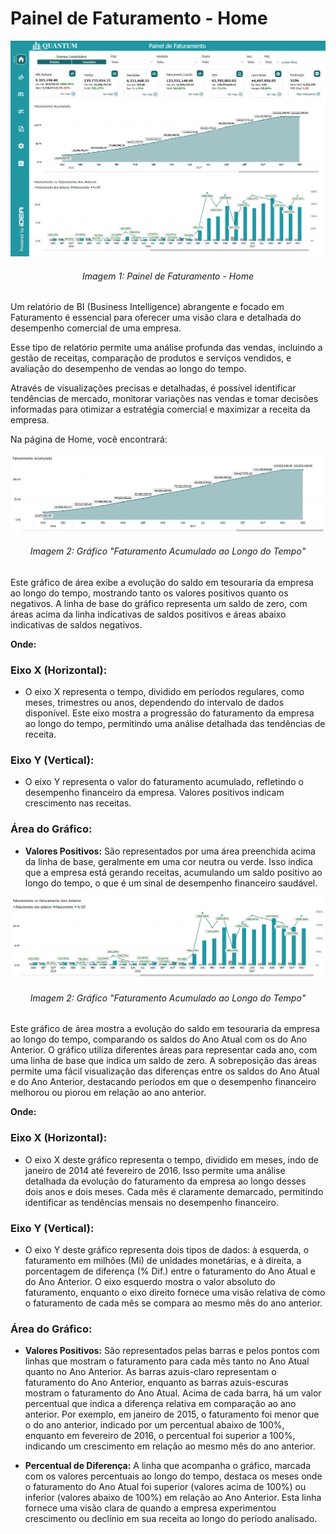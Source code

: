 # Painel de Faturamento - Home

!["Painel de Faturamento - Home"](../../assets/fat.png)
<h6 align="center">Imagem 1: Painel de Faturamento - Home</h6>

Um relatório de BI (Business Intelligence) abrangente e focado em Faturamento é essencial para oferecer uma visão clara e detalhada do desempenho comercial de uma empresa.

Esse tipo de relatório permite uma análise profunda das vendas, incluindo a gestão de receitas, comparação de produtos e serviços vendidos, e avaliação do desempenho de vendas ao longo do tempo.

Através de visualizações precisas e detalhadas, é possível identificar tendências de mercado, monitorar variações nas vendas e tomar decisões informadas para otimizar a estratégia comercial e maximizar a receita da empresa.

Na página de Home, você encontrará:

!["Faturamento Acumulado ao Longo do Tempo"](../../assets/fat_home_acumulado.png)
<h6 align="center">Imagem 2: Gráfico "Faturamento Acumulado ao Longo do Tempo"</h6>

Este gráfico de área exibe a evolução do saldo em tesouraria da empresa ao longo do tempo, mostrando tanto os valores positivos quanto os negativos. A linha de base do gráfico representa um saldo de zero, com áreas acima da linha 
indicativas de saldos positivos e áreas abaixo indicativas de saldos negativos.
 
**Onde:**

### Eixo X (Horizontal):
- O eixo X representa o tempo, dividido em períodos regulares, como meses, trimestres ou anos, dependendo do intervalo de dados disponível. Este eixo mostra a progressão do faturamento da empresa ao longo do tempo, permitindo uma análise detalhada das tendências de receita.

### Eixo Y (Vertical):
- O eixo Y representa o valor do faturamento acumulado, refletindo o desempenho financeiro da empresa. Valores positivos indicam crescimento nas receitas.

### Área do Gráfico:
- **Valores Positivos:** São representados por uma área preenchida acima da linha de base, geralmente em uma cor neutra ou verde. Isso indica que a empresa está gerando receitas, acumulando um saldo positivo ao longo do tempo, o que é um sinal de desempenho financeiro saudável.

!["Faturamento Atual vs Ano Anterios"](../../assets/fat_home_anoant.png)
<h6 align="center">Imagem 2: Gráfico "Faturamento Acumulado ao Longo do Tempo"</h6>

Este gráfico de área mostra a evolução do saldo em tesouraria da empresa ao longo do tempo, comparando os saldos do Ano Atual com os do Ano Anterior. O gráfico utiliza diferentes áreas para representar cada ano, com uma linha de base que indica um saldo de zero. A sobreposição das áreas permite uma fácil visualização das diferenças entre os saldos do Ano Atual e do Ano Anterior, destacando períodos em que o desempenho financeiro melhorou ou piorou em relação ao ano anterior.

**Onde:**

### Eixo X (Horizontal):
- O eixo X deste gráfico representa o tempo, dividido em meses, indo de janeiro de 2014 até fevereiro de 2016. Isso permite uma análise detalhada da evolução do faturamento da empresa ao longo desses dois anos e dois meses. Cada mês é claramente demarcado, permitindo identificar as tendências mensais no desempenho financeiro.

### Eixo Y (Vertical):
- O eixo Y deste gráfico representa dois tipos de dados: à esquerda, o faturamento em milhões (Mi) de unidades monetárias, e à direita, a porcentagem de diferença (% Dif.) entre o faturamento do Ano Atual e do Ano Anterior. O eixo esquerdo mostra o valor absoluto do faturamento, enquanto o eixo direito fornece uma visão relativa de como o faturamento de cada mês se compara ao mesmo mês do ano anterior.

### Área do Gráfico:
- **Valores Positivos:** São representados pelas barras e pelos pontos com linhas que mostram o faturamento para cada mês tanto no Ano Atual quanto no Ano Anterior. As barras azuis-claro representam o faturamento do Ano Anterior, enquanto as barras azuis-escuras mostram o faturamento do Ano Atual. Acima de cada barra, há um valor percentual que indica a diferença relativa em comparação ao ano anterior. Por exemplo, em janeiro de 2015, o faturamento foi menor que o do ano anterior, indicado por um percentual abaixo de 100%, enquanto em fevereiro de 2016, o percentual foi superior a 100%, indicando um crescimento em relação ao mesmo mês do ano anterior.
  
- **Percentual de Diferença:** A linha que acompanha o gráfico, marcada com os valores percentuais ao longo do tempo, destaca os meses onde o faturamento do Ano Atual foi superior (valores acima de 100%) ou inferior (valores abaixo de 100%) em relação ao Ano Anterior. Esta linha fornece uma visão clara de quando a empresa experimentou crescimento ou declínio em sua receita ao longo do período analisado.
